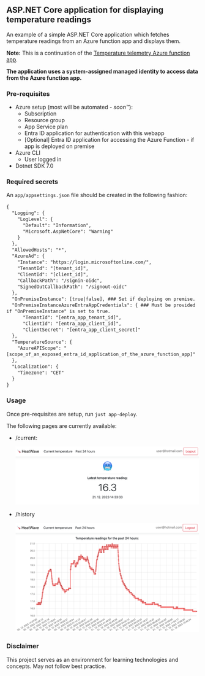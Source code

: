 ## ASP.NET Core application for displaying temperature readings

An example of a simple ASP.NET Core application which fetches temperature readings from an Azure function app and displays them.

**Note:** This is a continuation of the [Temperature telemetry Azure function app](https://github.com/tomazzazijal/iot-temp-azure-function-app).

**The application uses a system-assigned managed identity to access data from the Azure function app.**

### Pre-requisites

- Azure setup (most will be automated - _soon™_):
  - Subscription
  - Resource group
  - App Service plan
  - Entra ID application for authentication with this webapp
  - [Optional] Entra ID application for accessing the Azure Function - if app is deployed on premise
- Azure CLI
  - User logged in
- Dotnet SDK 7.0

### Required secrets

An `app/appsettings.json` file should be created in the following fashion:

```
{
  "Logging": {
    "LogLevel": {
      "Default": "Information",
      "Microsoft.AspNetCore": "Warning"
    }
  },
  "AllowedHosts": "*",
  "AzureAd": {
    "Instance": "https://login.microsoftonline.com/",
    "TenantId": "[tenant_id]",
    "ClientId": "[client_id]",
    "CallbackPath": "/signin-oidc",
    "SignedOutCallbackPath": "/signout-oidc"
  },
  "OnPremiseInstance": [true|false], ### Set if deploying on premise.
  "OnPremiseInstanceAzureEntraAppCredentials": { ### Must be provided if "OnPremiseInstance" is set to true.
      "TenantId": "[entra_app_tenant_id]",
      "ClientId": "[entra_app_client_id]",
      "ClientSecret": "[entra_app_client_secret]"
  },
  "TemperatureSource": {
    "AzureAPIScope": "[scope_of_an_exposed_entra_id_application_of_the_azure_function_app]"
  },
  "Localization": {
    "Timezone": "CET"
  }
}
```

### Usage

Once pre-requisites are setup, run `just app-deploy`.

The following pages are currently available:

- /current:

  <img src="assets/current.png" alt="drawing" width="600"/>

- /history

  <img src="assets/history.png" alt="drawing" width="600"/>

### Disclaimer

This project serves as an environment for learning technologies and concepts. May not follow best practice.

